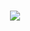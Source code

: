 <p align=center>
  <br>
  <img src="https://github-readme-streak-stats.herokuapp.com/?user=mpiet-za">
</p>
